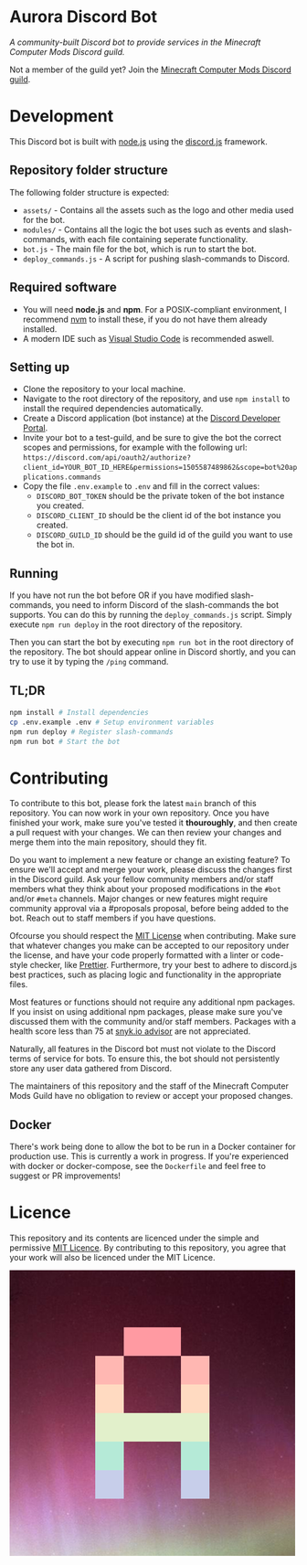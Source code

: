 # Aurora Discord Bot
*A community-built Discord bot to provide services in the Minecraft Computer Mods Discord guild.*

Not a member of the guild yet? Join the [Minecraft Computer Mods Discord guild](https://discord.gg/H2UyJXe).


# Development
This Discord bot is built with [node.js](https://nodejs.org/en/) using the [discord.js](https://discord.js.org/#/) framework.

## Repository folder structure
The following folder structure is expected:
- `assets/` - Contains all the assets such as the logo and other media used for the bot.
- `modules/` - Contains all the logic the bot uses such as events and slash-commands, with each file containing seperate functionality.
- `bot.js` - The main file for the bot, which is run to start the bot.
- `deploy_commands.js` - A script for pushing slash-commands to Discord.

## Required software
- You will need **node.js** and **npm**. For a POSIX-compliant environment, I recommend [nvm](https://github.com/nvm-sh/nvm) to install these, if you do not have them already installed.
- A modern IDE such as [Visual Studio Code](https://code.visualstudio.com/) is recommended aswell.

## Setting up
- Clone the repository to your local machine.
- Navigate to the root directory of the repository, and use `npm install` to install the required dependencies automatically.
- Create a Discord application (bot instance) at the [Discord Developer Portal](https://discordapp.com/developers/applications/).
- Invite your bot to a test-guild, and be sure to give the bot the correct scopes and permissions, for example with the following url: `https://discord.com/api/oauth2/authorize?client_id=YOUR_BOT_ID_HERE&permissions=1505587489862&scope=bot%20applications.commands`
- Copy the file `.env.example` to `.env` and fill in the correct values:
  - `DISCORD_BOT_TOKEN` should be the private token of the bot instance you created.
  - `DISCORD_CLIENT_ID` should be the client id of the bot instance you created.
  - `DISCORD_GUILD_ID` should be the guild id of the guild you want to use the bot in.

## Running
If you have not run the bot before OR if you have modified slash-commands, you need to inform Discord of the slash-commands the bot supports. You can do this by running the `deploy_commands.js` script. Simply execute `npm run deploy` in the root directory of the repository.

Then you can start the bot by executing `npm run bot` in the root directory of the repository. The bot should appear online in Discord shortly, and you can try to use it by typing the `/ping` command.


## TL;DR
```sh
npm install # Install dependencies
cp .env.example .env # Setup environment variables
npm run deploy # Register slash-commands
npm run bot # Start the bot
```




# Contributing
To contribute to this bot, please fork the latest `main` branch of this repository. You can now work in your own repository. Once you have finished your work, make sure you've tested it **thouroughly**, and then create a pull request with your changes. We can then review your changes and merge them into the main repository, should they fit.

Do you want to implement a new feature or change an existing feature? To ensure we'll accept and merge your work, please discuss the changes first in the Discord guild. Ask your fellow community members and/or staff members what they think about your proposed modifications in the `#bot` and/or `#meta` channels. Major changes or new features might require community approval via a #proposals proposal, before being added to the bot. Reach out to staff members if you have questions.

Ofcourse you should respect the [MIT License](LICENSE.md) when contributing. Make sure that whatever changes you make can be accepted to our repository under the license, and have your code properly formatted with a linter or code-style checker, like [Prettier](https://prettier.io/). Furthermore, try your best to adhere to discord.js best practices, such as placing logic and functionality in the appropriate files.

Most features or functions should not require any additional npm packages. If you insist on using additional npm packages, please make sure you've discussed them with the community and/or staff members. Packages with a health score less than 75 at [snyk.io advisor](https://snyk.io/advisor/) are not appreciated.

Naturally, all features in the Discord bot must not violate to the Discord terms of service for bots. To ensure this, the bot should not persistently store any user data gathered from Discord.

The maintainers of this repository and the staff of the Minecraft Computer Mods Guild have no obligation to review or accept your proposed changes.

## Docker
There's work being done to allow the bot to be run in a Docker container for production use. This is currently a work in progress. If you're experienced with docker or docker-compose, see the `Dockerfile` and feel free to suggest or PR improvements!

# Licence
This repository and its contents are licenced under the simple and permissive [MIT Licence](LICENSE.md). By contributing to this repository, you agree that your work will also be licenced under the MIT Licence.

![The AuroraBot logo](assets/Logo-full.png)